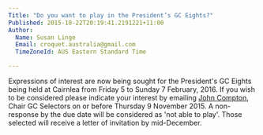 ```yaml
---
Title: "Do you want to play in the President’s GC Eights?"
Published: 2015-10-22T20:19:41.2191221+11:00
Author:
  Name: Susan Linge
  Email: croquet.australia@gmail.com
  TimeZoneId: AUS Eastern Standard Time

---
```

Expressions of interest are now being sought for the President's GC Eights being held at Cairnlea from Friday 5 to Sunday 7 February, 2016.  If you wish to be considered please indicate your interest by emailing [John Compton](mailto:gcselectors@croquet-australia.com.au), Chair GC Selectors on or before Thursday 9 November 2015.  A non-response by the due date will be considered as 'not able to play'.  Those selected will receive a letter of invitation by mid-December.